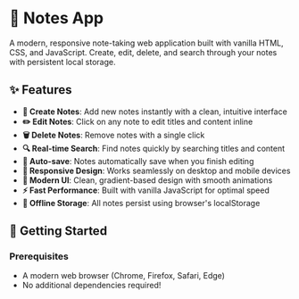 # 📝 Notes App

A modern, responsive note-taking web application built with vanilla HTML, CSS, and JavaScript. Create, edit, delete, and search through your notes with persistent local storage.


## ✨ Features

- **📝 Create Notes**: Add new notes instantly with a clean, intuitive interface
- **✏️ Edit Notes**: Click on any note to edit titles and content inline
- **🗑️ Delete Notes**: Remove notes with a single click
- **🔍 Real-time Search**: Find notes quickly by searching titles and content
- **💾 Auto-save**: Notes automatically save when you finish editing
- **📱 Responsive Design**: Works seamlessly on desktop and mobile devices
- **🌙 Modern UI**: Clean, gradient-based design with smooth animations
- **⚡ Fast Performance**: Built with vanilla JavaScript for optimal speed
- **💽 Offline Storage**: All notes persist using browser's localStorage

## 🚀 Getting Started

### Prerequisites

- A modern web browser (Chrome, Firefox, Safari, Edge)
- No additional dependencies required!


